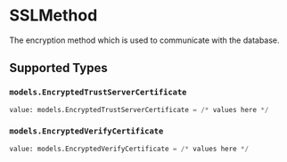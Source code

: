 # SSLMethod

The encryption method which is used to communicate with the database.


## Supported Types

### `models.EncryptedTrustServerCertificate`

```python
value: models.EncryptedTrustServerCertificate = /* values here */
```

### `models.EncryptedVerifyCertificate`

```python
value: models.EncryptedVerifyCertificate = /* values here */
```

